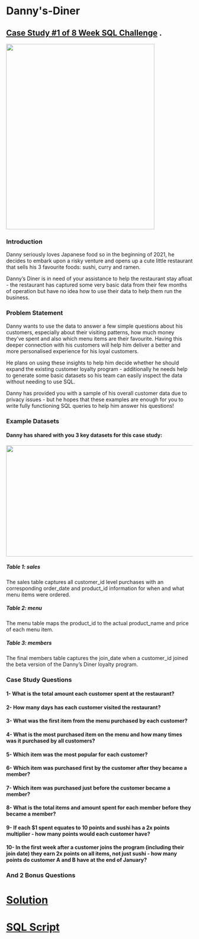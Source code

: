 # Danny's-Diner
## [Case Study #1 of 8 Week SQL Challenge](https://8weeksqlchallenge.com/case-study-1/) .
<img src="https://8weeksqlchallenge.com/images/case-study-designs/1.png" width="400" height="500">

### Introduction

<div>
Danny seriously loves Japanese food so in the beginning of 2021, he decides to embark upon a risky venture and opens up a cute little restaurant that sells his 3 favourite foods: sushi, curry and ramen.

Danny’s Diner is in need of your assistance to help the restaurant stay afloat - the restaurant has captured some very basic data from their few months of operation but have no idea how to use their data to help them run the business.
 <div/>

 ### Problem Statement
 
 <div>
Danny wants to use the data to answer a few simple questions about his customers, especially about their visiting patterns, how much money they’ve spent and also which menu items are their favourite. Having this deeper connection with his customers will help him deliver a better and more personalised experience for his loyal customers.

He plans on using these insights to help him decide whether he should expand the existing customer loyalty program - additionally he needs help to generate some basic datasets so his team can easily inspect the data without needing to use SQL.

Danny has provided you with a sample of his overall customer data due to privacy issues - but he hopes that these examples are enough for you to write fully functioning SQL queries to help him answer his questions!
 <div/>
  
### Example Datasets
  
#### Danny has shared with you 3 key datasets for this case study:
  <img src="https://user-images.githubusercontent.com/47163932/235058705-184cc1fe-afc3-4807-b622-6fcf9557950d.png" width="600" height="300">

##### Table 1: sales
  <div>
   The sales table captures all customer_id level purchases with an corresponding order_date and product_id information for when and what menu items were ordered.
   <div/>
   
##### Table 2: menu
  <div>
   The menu table maps the product_id to the actual product_name and price of each menu item.
   <div/>
   
##### Table 3: members
  <div>
  The final members table captures the join_date when a customer_id joined the beta version of the Danny’s Diner loyalty program.
   <div/>

   
### Case Study Questions

#### 1- What is the total amount each customer spent at the restaurant?
#### 2- How many days has each customer visited the restaurant?
#### 3- What was the first item from the menu purchased by each customer?
#### 4- What is the most purchased item on the menu and how many times was it purchased by all customers?
#### 5- Which item was the most popular for each customer?
#### 6- Which item was purchased first by the customer after they became a member?
#### 7- Which item was purchased just before the customer became a member?
#### 8- What is the total items and amount spent for each member before they became a member?
#### 9- If each $1 spent equates to 10 points and sushi has a 2x points multiplier - how many points would each customer have?
#### 10- In the first week after a customer joins the program (including their join date) they earn 2x points on all items, not just sushi - how many points do customer A and B have at the end of January?

### And 2 Bonus Questions
   
# [Solution](https://github.com/AhmedAboelkasem/Danny-s-Diner/blob/main/Case%20Study%20and%20Solutions.pdf)
# [SQL Script](https://github.com/AhmedAboelkasem/Danny-s-Diner/blob/main/dannys_diner.sql)
